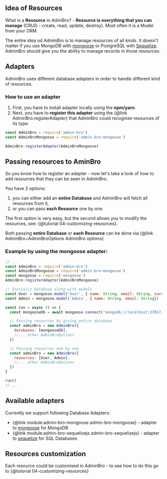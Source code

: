 ## Idea of Resources

What is a __Resource__ in AdmiBro? - __Resource is everything that you can manage__
(CRUD - create, read, update, destroy). Most often it is a Model from your ORM.

The entire idea od AdminBro is to manage resources of all kinds. It doesn't matter if you
use MongoDB with [mongoose](http://mongoosejs.com) or PostgreSQL with [Sequelize](http://sequelizejs.com).
AdminBro should give you the ability to manage records in those resources.

## Adapters

AdminBro uses different database adapters in order to handle different kind of resources.

### How to use an adapter

1. First, you have to install adapter locally using the __npm/yarn__.
2. Next, you have to __register this adapter__ using the {@link AdminBro.registerAdapter} 
that AdminBro could recognize resources of its type.

```javascript
const AdminBro = require('admin-bro')
const AdminBroMongoose = require('admin-bro-mongoose')

AdminBro.registerAdapter(AdminBroMongoose)
```

## Passing resources to AminBro

So you know how to register an adapter - now let's take a look of how to add resources that
they can be seen in AdminBro.

You have 2 options:

1. you can either add an __entire Database__ and AdminBro will fetch all resources from it, 
2. or you can pass __each Resource__ one by one. 

The first option is very easy, but the second allows you to modify the resources, see: {@tutorial 04-customizing-resources}.

Both passing __entire Database__ or __each Resource__ can be done via {@link AdminBro~AdminBroOptions AdminBro options}

### Example by using the mongoose adapter:

```javascript
// ...
const AdminBro = require('admin-bro')
const AdminBroMongoose = require('admin-bro-mongoose')
const mongoose = require('mongoose')
AdminBro.registerAdapter(AdminBroMongoose)

// Initializ Database along with models
const User = mongoose.model('User', { name: String, email: String, surname: String })
const Admin = mongoose.model('Admin', { name: String, email: String})

const run = async () => {
  const mongooseDb = await mongoose.connect('mongodb://localhost:27017/test', { useNewUrlParser: true })

  // Passing resources by giving entire database
  const adminBro = new AdminBro({
    databases: [mongooseDb],
    //... other AdminBroOptions
  })

  // Passing resources one by one
  const adminBro = new AdminBro({
    resources: [User, Admin],
    //... other AdminBroOptions
  })
}

run()
// ... 
```

## Available adapters

Currently we support following Database Adapters:

- {@link module:admin-bro-mongoose admin-bro-mongoose} - adapter to [mongoose](http://mongoosejs.com) for MongoDB
- {@link module:admin-bro-sequelizejs admin-bro-sequelizejs} - adapter to [sequelize](http://sequelize.com) for SQL Databases

## Resources customization

Each resource could be customised in AdminBro - to see how to do this go to {@tutorial 04-customizing-resources}

